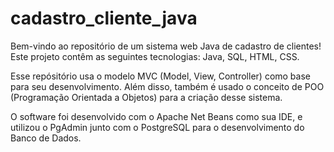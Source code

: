 # cadastro_cliente_java
Bem-vindo ao repositório de um sistema web Java de cadastro de clientes! Este projeto contêm as seguintes tecnologias: Java, SQL, HTML, CSS. 

Esse repósitório usa o modelo MVC (Model, View, Controller) como base para seu desenvolvimento. Além disso, também é usado o conceito de POO (Programação Orientada a Objetos) para a criação desse sistema.

O software foi desenvolvido com o Apache Net Beans como sua IDE, e utilizou o PgAdmin junto com o PostgreSQL para o desenvolvimento do Banco de Dados. 
